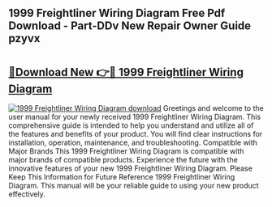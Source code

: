 ## 1999 Freightliner Wiring Diagram Free Pdf Download - Part-DDv New Repair Owner Guide pzyvx

# <h2><a href="http://dfjqgfj.blite.top/?on=1999+Freightliner+Wiring+Diagram">🔗Download New 👉🔴 1999 Freightliner Wiring Diagram</a></h2>

[![1999 Freightliner Wiring Diagram download](https://i.imgur.com/lujVjoI.png)](http://dfjqgfj.blite.top/?on=1999+Freightliner+Wiring+Diagram)
Greetings and welcome to the user manual for your newly received 1999 Freightliner Wiring Diagram. This comprehensive guide is intended to help you understand and utilize all of the features and benefits of your product. You will find clear instructions for installation, operation, maintenance, and troubleshooting. Compatible with Major Brands This 1999 Freightliner Wiring Diagram is compatible with major brands of compatible products. Experience the future with the innovative features of your new 1999 Freightliner Wiring Diagram. Please Keep This Information for Future Reference 1999 Freightliner Wiring Diagram. This manual will be your reliable guide to using your new product effectively.
